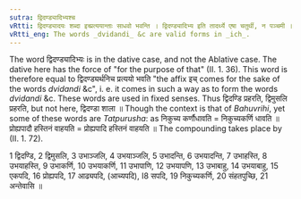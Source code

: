```yaml
---
sutra: द्विदण्ड्यादिभ्यश्च
vRtti: द्विदण्ड्यादयः शब्दा इच्प्रत्ययान्ताः साधवो भवन्ति । द्विदण्ड्यादिभ्य इति तादर्थ्ये एषा चतुर्थी, न पञ्चमी ॥
vRtti_eng: The words _dvidandi_ &c are valid forms in _ich_.
---
```

The word द्विदण्ड्यादिभ्यः is in the dative case, and not the Ablative case. The dative here has the force of "for the purpose of that" (II. 1. 36). This word is therefore equal to द्विदण्ड्यर्थनिच प्रत्ययो भवति "the affix इच् comes for the sake of the words _dvidandi_ &c", i. e. it comes in such a way as to form the words _dvidandi_ &c. These words are used in fixed senses. Thus द्विदण्डि प्रहरति, द्विमुसलि प्रहरति, but not here, द्विदण्डा शाला ॥ Though the context is that of _Bahuvrihi_, yet some of these words are _Tatpurusha_: as निकुच्य कर्णौधावति = निकुच्यकर्णि धावति ॥ प्रोह्यपादौ हस्तिनं वाहयति = प्रोह्यपादि हस्तिनं वाहयति ॥ The compounding takes place by (II. 1. 72).

1 द्विदण्डि, 2 द्विमुसलि, 3 उभाञ्जलि, 4 उभयाञ्जलि, 5 उभादन्ति, 6 उभयादन्ति, 7 उभाहस्ति, 8 उभयाहस्ति, 9 उभाकर्णि, 10 उभयाकर्णि, 11 उभापाणि, 12 उभयापणि, 13 उभाबाहु, 14 उभयाबाहु, 15 एकपदि, 16 प्रोह्यपदि, 17 आढ्यपदि, (आच्यपदि), I8 सपदि, 19 निकुच्यकर्णि, 20 संहतपुच्छि, 21 अन्तेवासि ॥
